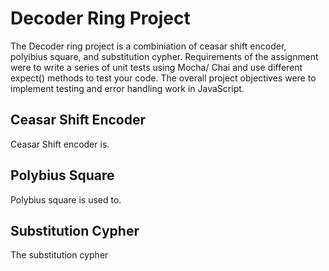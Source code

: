 # Decoder Ring Project
The Decoder ring project is a combiniation of ceasar shift encoder, polyibius square, and substitution cypher. Requirements of the assignment were to write a series of unit tests using Mocha/ Chai and use different expect() methods to test your code. The overall project objectives were to implement testing and error handling work in JavaScript. 

## Ceasar Shift Encoder
Ceasar Shift encoder is. 

## Polybius Square
Polybius square is used to. 

## Substitution Cypher
The substitution cypher
